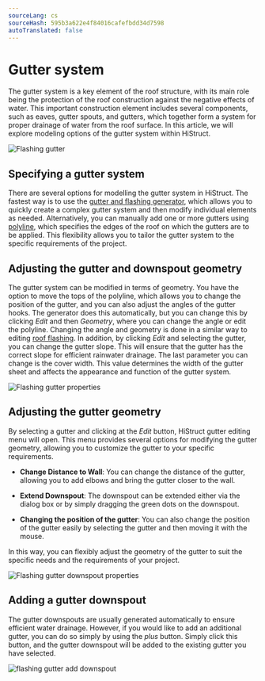 ```yaml
---
sourceLang: cs
sourceHash: 595b3a622e4f84016cafefbdd34d7598
autoTranslated: false
---
```


# Gutter system

The gutter system is a key element of the roof structure, with its main role being the protection of the roof construction against the negative effects of water. This important construction element includes several components, such as eaves, gutter spouts, and gutters, which together form a system for proper drainage of water from the roof surface. In this article, we will explore modeling options of the gutter system within HiStruct.

![Flashing gutter](img/flashingGutter.png)

## Specifying a gutter system

There are several options for modelling the gutter system in HiStruct. The fastest way is to use the [gutter and flashing generator](roofFlashingGenerator.md), which allows you to quickly create a complex gutter system and then modify individual elements as needed. Alternatively, you can manually add one or more gutters using [polyline](..\instructor-roofs\insertPolyline.md), which specifies the edges of the roof on which the gutters are to be applied. This flexibility allows you to tailor the gutter system to the specific requirements of the project.

## Adjusting the gutter and downspout geometry

The gutter system can be modified in terms of geometry. You have the option to move the tops of the polyline, which allows you to change the position of the gutter, and you can also adjust the angles of the gutter hooks. The generator does this automatically, but you can change this by clicking *Edit* and then *Geometry*, where you can change the angle or edit the polyline. Changing the angle and geometry is done in a similar way to editing [roof flashing](roofFlashingOptions.md). In addition, by clicking *Edit* and selecting the gutter, you can change the gutter slope. This will ensure that the gutter has the correct slope for efficient rainwater drainage. The last parameter you can change is the cover width. This value determines the width of the gutter sheet and affects the appearance and function of the gutter system.

![Flashing gutter properties](img/flashingGutterProperties.png)

## Adjusting the gutter geometry

By selecting a gutter and clicking at the *Edit* button, HiStruct gutter editing menu will open. This menu provides several options for modifying the gutter geometry, allowing you to customize the gutter to your specific requirements.

- **Change Distance to Wall**: You can change the distance of the gutter, allowing you to add elbows and bring the gutter closer to the wall.

- **Extend Downspout**: The downspout can be extended either via the dialog box or by simply dragging the green dots on the downspout.

- **Changing the position of the gutter**: You can also change the position of the gutter easily by selecting the gutter and then moving it with the mouse.

In this way, you can flexibly adjust the geometry of the gutter to suit the specific needs and the requirements of your project.

![Flashing gutter downspout properties](img/flashingGutterDownspoutProperties.png)


## Adding a gutter downspout
The gutter downspouts are usually generated automatically to ensure efficient water drainage. However, if you would like to add an additional gutter, you can do so simply by using the *plus* button. Simply click this button, and the gutter downspout will be added to the existing gutter you have selected.

![flashing gutter add downspout](img/flashingGutterAddDownspout.png)
